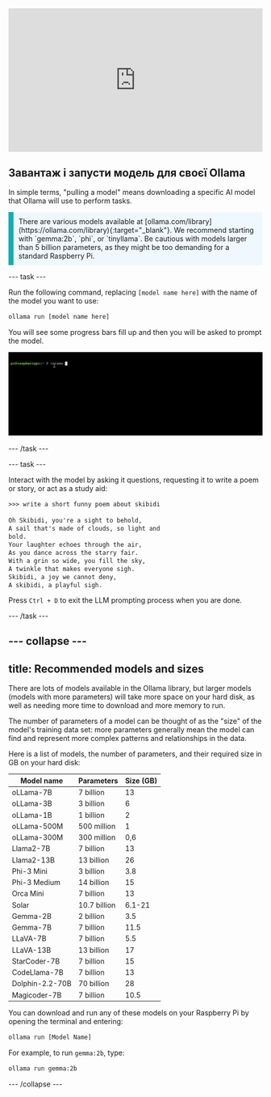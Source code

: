 <html>
  <div style="position: relative; overflow: hidden; padding-top: 56.25%;">
    <iframe style="position: absolute; top: 0; left: 0; right: 0; width: 100%; height: 100%; border: none;" src="https://www.youtube.com/embed/LZFqptMrWPA?rel=0&cc_load_policy=1" allowfullscreen allow="accelerometer; autoplay; clipboard-write; encrypted-media; gyroscope; picture-in-picture; web-share">
    </iframe>
  </div>
</html>

## Завантаж і запусти модель для своєї Ollama

In simple terms, "pulling a model" means downloading a specific AI model that Ollama will use to perform tasks.

<p style='border-left: solid; border-width:10px; border-color: #0faeb0; background-color: aliceblue; padding: 10px;'>
There are various models available at [ollama.com/library](https://ollama.com/library){:target="_blank"}. We recommend starting with `gemma:2b`, `phi`, or `tinyllama`. Be cautious with models larger than 5 billion parameters, as they might be too demanding for a standard Raspberry Pi.
</p>

\--- task ---

Run the following command, replacing `[model name here]` with the name of the model you want to use:

```sh
ollama run [model name here]
```

You will see some progress bars fill up and then you will be asked to prompt the model.

![Animation showing a command line interface with the prompt displaying "pi@raspberrypi:~ $" followed by a command being typed.](images/run_gemma2b.gif)

\--- /task ---

\--- task ---

Interact with the model by asking it questions, requesting it to write a poem or story, or act as a study aid:

```
>>> write a short funny poem about skibidi

Oh Skibidi, you're a sight to behold,
A sail that's made of clouds, so light and
bold.
Your laughter echoes through the air,
As you dance across the starry fair.
With a grin so wide, you fill the sky,
A twinkle that makes everyone sigh.
Skibidi, a joy we cannot deny,
A skibidi, a playful sigh.
```

Press `Ctrl + D` to exit the LLM prompting process when you are done.

\--- /task ---

## --- collapse ---

## title: Recommended models and sizes

There are lots of models available in the Ollama library, but larger models (models with more parameters) will take more space on your hard disk, as well as needing more time to download and more memory to run.

The number of parameters of a model can be thought of as the "size" of the model's training data set: more parameters generally mean the model can find and represent more complex patterns and relationships in the data.

Here is a list of models, the number of parameters, and their required size in GB on your hard disk:

| Model name                      | Parameters                   | Size (GB) |
| ------------------------------- | ---------------------------- | ---------------------------- |
| oLLama-7B                       | 7 billion                    | 13                           |
| oLLama-3B                       | 3 billion                    | 6                            |
| oLLama-1B                       | 1 billion                    | 2                            |
| oLLama-500M                     | 500 million                  | 1                            |
| oLLama-300M                     | 300 million                  | 0,6                          |
| Llama2-7B                       | 7 billion                    | 13                           |
| Llama2-13B                      | 13 billion                   | 26                           |
| Phi-3 Mini                      | 3 billion                    | 3.8          |
| Phi-3 Medium                    | 14 billion                   | 15                           |
| Orca Mini                       | 7 billion                    | 13                           |
| Solar                           | 10.7 billion | 6.1-21       |
| Gemma-2B                        | 2 billion                    | 3.5          |
| Gemma-7B                        | 7 billion                    | 11.5         |
| LLaVA-7B                        | 7 billion                    | 5.5          |
| LLaVA-13B                       | 13 billion                   | 17                           |
| StarCoder-7B                    | 7 billion                    | 15                           |
| CodeLlama-7B                    | 7 billion                    | 13                           |
| Dolphin-2.2-70B | 70 billion                   | 28                           |
| Magicoder-7B                    | 7 billion                    | 10.5         |

You can download and run any of these models on your Raspberry Pi by opening the terminal and entering:

```bash
ollama run [Model Name]
```

For example, to run `gemma:2b`, type:

```bash
ollama run gemma:2b
```

\--- /collapse ---

